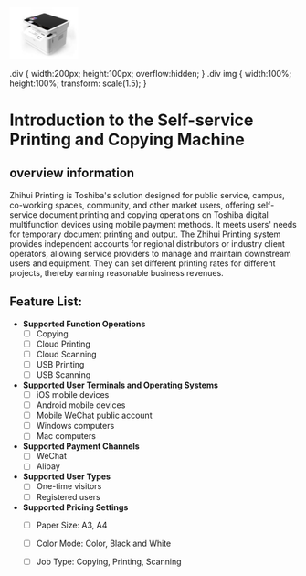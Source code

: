 
<div><img width="120px" src="https://github.com/LttGenius/seuwx-print.github.io/blob/main/images/printing.jpeg?raw=true"><div>

.div {
  width:200px;
  height:100px;
  overflow:hidden;
}
.div img {
  width:100%;
  height:100%;
  transform: scale(1.5);
}

# Introduction to the Self-service Printing and Copying Machine

##  overview information

Zhihui Printing is Toshiba's solution designed for public service, campus, co-working spaces, community, and other market users, offering self-service document printing and copying operations on Toshiba digital multifunction devices using mobile payment methods. It meets users' needs for temporary document printing and output. The Zhihui Printing system provides independent accounts for regional distributors or industry client operators, allowing service providers to manage and maintain downstream users and equipment. They can set different printing rates for different projects, thereby earning reasonable business revenues. 

## Feature List:

- **Supported Function Operations**
  - [ ] Copying
  - [ ]	Cloud Printing
  - [ ]	Cloud Scanning
  - [ ]	USB Printing
  - [ ]	USB Scanning
- **Supported User Terminals and Operating Systems**
  - [ ]	iOS mobile devices
  - [ ]	Android mobile devices
  - [ ]	Mobile WeChat public account
  - [ ]	Windows computers
  - [ ]	Mac computers
- **Supported Payment Channels**
  - [ ] WeChat
  - [ ] Alipay
- **Supported User Types**
  - [ ]	One-time visitors
  - [ ]	Registered users
- **Supported Pricing Settings**
  - [ ]	Paper Size: A3, A4
  - [ ]	Color Mode: Color, Black and White
  - [ ]	Job Type: Copying, Printing, Scanning
  


